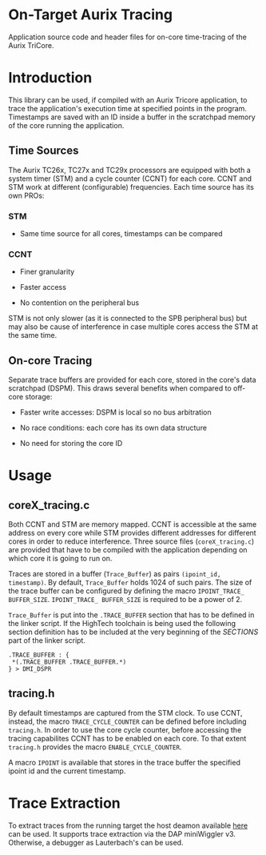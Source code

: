 # On-Target Aurix Tracing
Application source code and header files for on-core time-tracing of the Aurix TriCore.

# Introduction 
This library can be used, if compiled with an Aurix Tricore application, to 
trace the application's execution time at specified points in the 
program. Timestamps are saved with an ID inside a buffer in the scratchpad 
memory of the core running the application.

## Time Sources
The Aurix TC26x, TC27x and TC29x processors are equipped with both a
system timer (STM) and a cycle counter (CCNT) for each core. CCNT and
STM work at different (configurable) frequencies.
Each time source has its own PROs:

### STM
-   Same time source for all cores, timestamps can be compared

### CCNT
-   Finer granularity

-   Faster access

-   No contention on the peripheral bus

STM is not only slower (as it is connected to the SPB peripheral bus)
but may also be cause of interference in case multiple cores access the
STM at the same time.

## On-core Tracing
Separate trace buffers are provided for each core, stored in the core's data scratchpad (DSPM). This draws several benefits when compared to off-core storage:

- Faster write accesses: DSPM is local so no bus arbitration

- No race conditions: each core has its own data structure 

- No need for storing the core ID


# Usage 

## coreX_tracing.c

Both CCNT and STM are memory mapped. CCNT is accessible at the same address on every 
core while STM provides different addresses for different cores in order to reduce 
interference. Three source files (`coreX_tracing.c`) are provided that have to be compiled with the application depending on which core it is going to run on.

Traces are stored in a buffer (`Trace_Buffer`) as pairs `(ipoint_id, timestamp)`. By default, `Trace_Buffer` holds 1024 of such pairs. The size of the trace
buffer can be configured by defining the macro
`IPOINT_TRACE_ BUFFER_SIZE`. `IPOINT_TRACE_ BUFFER_SIZE` is required to
be a power of 2.

`Trace_Buffer` is put into the `.TRACE_BUFFER` section that has to be
defined in the linker script. If the HighTech toolchain is being used
the following section definition has to be included at the very
beginning of the *SECTIONS* part of the linker script. 

```
.TRACE_BUFFER : { 
 *(.TRACE_BUFFER .TRACE_BUFFER.*) 
} > DMI_DSPR
```

## tracing.h

By default timestamps are captured from the STM clock. To use CCNT, instead, 
the macro `TRACE_CYCLE_COUNTER` can be defined before including `tracing.h`.
In order to use the core cycle counter, before
accessing the tracing capabilites CCNT has to be enabled on each core.
To that extent `tracing.h` provides the macro `ENABLE_CYCLE_COUNTER`. 

A macro `IPOINT` is available that stores in the trace buffer the specified
ipoint id and the current timestamp.

# Trace Extraction
To extract traces from the running target the host deamon available 
[here](https://github.com/mziccard/aurixtracing/tree/master) can be used. 
It supports trace extraction via the DAP miniWiggler v3. Otherwise, 
a debugger as Lauterbach's can be used.
